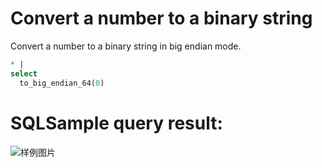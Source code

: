 # Convert a number to a binary string

Convert a number to a binary string in big endian mode.

```SQL
* |
select
  to_big_endian_64(0)
```

# SQLSample query result:

![样例图片](http://slsconsole.oss-cn-hangzhou.aliyuncs.com/sql_sample/20200407151615.jpg)
